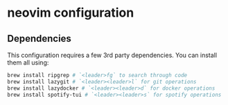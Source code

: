 # neovim configuration

## Dependencies
This configuration requires a few 3rd party dependencies. You can install them all using:
```bash
brew install ripgrep # `<leader>fg` to search through code
brew install lazygit # `<leader><leader>l` for git operations
brew install lazydocker # `<leader><leader>d` for docker operations
brew install spotify-tui # `<leader><leader>s` for spotify operations
```

